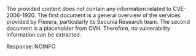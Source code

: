 The provided content does not contain any information related to CVE-2006-1920. The first document is a general overview of the services provided by Flexera, particularly its Secunia Research team. The second document is a placeholder from OVH. Therefore, no vulnerability information can be extracted.

Response: NOINFO